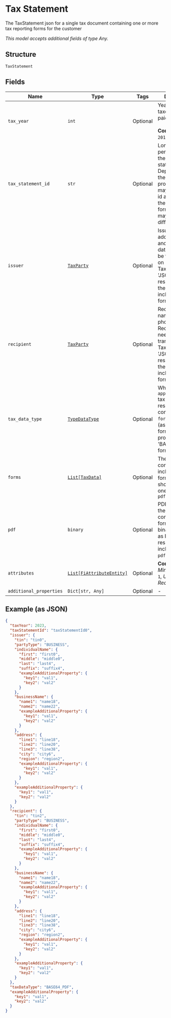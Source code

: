 
# Tax Statement

The TaxStatement json for a single tax document containing one or more tax reporting forms for the customer

*This model accepts additional fields of type Any.*

## Structure

`TaxStatement`

## Fields

| Name | Type | Tags | Description |
|  --- | --- | --- | --- |
| `tax_year` | `int` | Optional | Year for which taxes are being paid<br><br>**Constraints**: `>= 2018`, `<= 2050` |
| `tax_statement_id` | `str` | Optional | Long-term persistent id for the tax statement. Depending upon the data provider, this may be the same id as the id on the enclosed tax form(s), or this may be a different id |
| `issuer` | [`TaxParty`](../../doc/models/tax-party.md) | Optional | Issuer's name, address, phone, and TIN. Issuer data need only be transmittted on TaxStatement, 'JSON' data type responses if it is the same on all included tax forms |
| `recipient` | [`TaxParty`](../../doc/models/tax-party.md) | Optional | Recipient's name, address, phone, and TIN. Recipient data need only be transmittted on TaxStatement, 'JSON' data type responses if it is the same on all included tax forms |
| `tax_data_type` | [`TypeDataType`](../../doc/models/type-data-type.md) | Optional | Whether this `application/json` tax form response contains data in `forms` property (as 'JSON' format) or `pdf` property (as 'BASE64_PDF' format) |
| `forms` | [`List[TaxData]`](../../doc/models/tax-data.md) | Optional | The list of data contents for all included tax forms, response should include one of `forms` or `pdf` |
| `pdf` | `binary` | Optional | PDF version of the tax statement containing all form pages, binary encoded as Base64, response should include one of `pdf` or `forms` |
| `attributes` | [`List[FiAttributeEntity]`](../../doc/models/fi-attribute-entity.md) | Optional | **Constraints**: *Minimum Items*: `1`, *Unique Items Required* |
| `additional_properties` | `Dict[str, Any]` | Optional | - |

## Example (as JSON)

```json
{
  "taxYear": 2023,
  "taxStatementId": "taxStatementId0",
  "issuer": {
    "tin": "tin0",
    "partyType": "BUSINESS",
    "individualName": {
      "first": "first0",
      "middle": "middle0",
      "last": "last4",
      "suffix": "suffix4",
      "exampleAdditionalProperty": {
        "key1": "val1",
        "key2": "val2"
      }
    },
    "businessName": {
      "name1": "name18",
      "name2": "name22",
      "exampleAdditionalProperty": {
        "key1": "val1",
        "key2": "val2"
      }
    },
    "address": {
      "line1": "line18",
      "line2": "line20",
      "line3": "line38",
      "city": "city6",
      "region": "region2",
      "exampleAdditionalProperty": {
        "key1": "val1",
        "key2": "val2"
      }
    },
    "exampleAdditionalProperty": {
      "key1": "val1",
      "key2": "val2"
    }
  },
  "recipient": {
    "tin": "tin2",
    "partyType": "BUSINESS",
    "individualName": {
      "first": "first0",
      "middle": "middle0",
      "last": "last4",
      "suffix": "suffix4",
      "exampleAdditionalProperty": {
        "key1": "val1",
        "key2": "val2"
      }
    },
    "businessName": {
      "name1": "name18",
      "name2": "name22",
      "exampleAdditionalProperty": {
        "key1": "val1",
        "key2": "val2"
      }
    },
    "address": {
      "line1": "line18",
      "line2": "line20",
      "line3": "line38",
      "city": "city6",
      "region": "region2",
      "exampleAdditionalProperty": {
        "key1": "val1",
        "key2": "val2"
      }
    },
    "exampleAdditionalProperty": {
      "key1": "val1",
      "key2": "val2"
    }
  },
  "taxDataType": "BASE64_PDF",
  "exampleAdditionalProperty": {
    "key1": "val1",
    "key2": "val2"
  }
}
```

